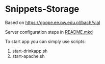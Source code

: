 # Snippets-Storage

Based on https://goope.ee.pw.edu.pl/bach/vial

Server configuration steps in [README.mkd](README.mkd)

To start app you can simply use scripts:
  1. start-drinkapp.sh
  2. start-apache.sh
